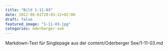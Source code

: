 ```yaml
---
title: "Bild 1-11-03"
date: 2022-08-01T20:03:12+02:00
draft: false
featured_image: "1-11-03.jpg"
categories: oderberger-see
---
```



Markdown-Text für Singlepage aus der content/Oderberger See/1-11-03.md